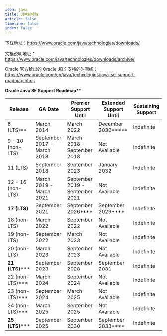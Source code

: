 ```yaml
---
icon: java
title: JDK新特性
article: false
timeline: false
index: false
---
```


下载地址：<https://www.oracle.com/java/technologies/downloads/>

文档说明地址：<https://www.oracle.com/java/technologies/downloads/archive/>

Oracle 官方给出的 Oracle JDK 支持的时间线：<https://www.oracle.com/cn/java/technologies/java-se-support-roadmap.html>。

**Oracle Java SE Support Roadmap\*†**

| Release	| GA Date	| Premier Support Until	| Extended Support Until	| Sustaining Support|
| ---- | ---- | ---- | ---- | ---- |
| 8 (LTS)**	| March 2014	| March 2022	| December 2030*****	| Indefinite|
| 9 - 10 (non-LTS)	| September 2017 - March 2018	| March 2018 - September 2018	| Not Available	| Indefinite|
| 11 (LTS)	| September 2018	| September 2023	| January 2032	| Indefinite
| 12 - 16 (non-LTS)	| March 2019 - March 2021	| September 2019 - September 2021	| Not Available	| Indefinite|
| **17 (LTS)**	| September 2021	| September 2026****	| September 2029****	| Indefinite|
| 18 (non-LTS)	| March 2022	| September 2022	| Not Available	| Indefinite|
| 19 (non-LTS)	| September 2022	| March 2023	| Not Available	| Indefinite|
| 20 (non-LTS)	| March 2023	| September 2023	| Not Available	| Indefinite|
| **21 (LTS)**\***	| September 2023	| September 2028	| September 2031	| Indefinite|
| 22 (non-LTS)***	| March 2024	| September 2024	| Not Available	| Indefinite|
| 23 (non-LTS)***	| September 2024	| March 2025	| Not Available	| Indefinite|
| 24 (non-LTS)***	| March 2025	| September 2025	| Not Available	| Indefinite|
| **25 (LTS)**\***	| September 2025	| September 2030	| September 2033****	| Indefinite|
